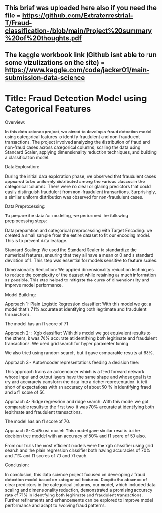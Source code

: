 ## This brief was uploaded here also if you need the file = https://github.com/Extraterrestrial-T/Fraud-classification-/blob/main/Project%20summary%20of%20thoughts.pdf

## The kaggle workbook link (Github isnt able to run some vizulizations on the site) = https://www.kaggle.com/code/jacker01/main-submission-data-science

# Title: Fraud Detection Model using Categorical Features 

  

Overview: 

In this data science project, we aimed to develop a fraud detection model using categorical features to identify fraudulent and non-fraudulent transactions. The project involved analyzing the distribution of fraud and non-fraud cases across categorical columns, scaling the data using Standard Scaler, applying dimensionality reduction techniques, and building a classification model. 

  

Data Exploration: 

During the initial data exploration phase, we observed that fraudulent cases appeared to be uniformly distributed among the various classes in the categorical columns. There were no clear or glaring predictors that could easily distinguish fraudulent from non-fraudulent transactions. Surprisingly, a similar uniform distribution was observed for non-fraudulent cases. 

  

Data Preprocessing: 

To prepare the data for modeling, we performed the following preprocessing steps: 

 Data preparation and categorical preprocessing with Target Encoding: we created a small sample from the entire dataset to fit our encoding model. This is to prevent data leakage.  

Standard Scaling: We used the Standard Scaler to standardize the numerical features, ensuring that they all have a mean of 0 and a standard deviation of 1. This step was essential for models sensitive to feature scales. 

Dimensionality Reduction: We applied dimensionality reduction techniques to reduce the complexity of the dataset while retaining as much information as possible. This step helped to mitigate the curse of dimensionality and improve model performance. 

Model Building: 

Approach 1- Plain Logistic Regression classifier:  With this model we got a model that's 71% accurate at identifying both legitimate and fraudulent transactions. 

The model has an f1 score of 71 

Approach 2- : Xgb classifier:     With this model we got equivalent results to the others, it was 70% accurate at identifying both legitimate and fraudulent transactions. We used grid search for hyper parameter tuning 

We also tried using random search, but it gave comparable results at 68%. 

Approach 3 - Autoencoder representations feeding a decision tree:  

This approach trains an autoencoder which is a feed forward network whose input and output layers have the same shape and whose goal is to try and accurately transform the data into a richer representation. It fell short of expectations with an accuracy of about 50 % in identifying fraud and a f1 score of 50. 

 

Approach 4- Ridge regression and ridge search: With this model we got comparable results to the first two, it was 70% accurate at identifying both legitimate and fraudulent transactions. 

The model has an f1 score of 70. 

 

Approach 5- CatBoost model:  This model gave similar results to the decision tree moddel with an accuracy of 50% and f1 score of 50 also. 

From our trials the most efficient models were the xgb classifier using grid search and the plain regression classifier both having accuracies of 70% and 71% and f1 scores of 70 and 71 each.  

Conclusion: 

In conclusion, this data science project focused on developing a fraud detection model based on categorical features. Despite the absence of clear predictors in the categorical columns, our model, which included data scaling and dimensionality reduction, demonstrated a promising accuracy rate of 71% in identifying both legitimate and fraudulent transactions. Further refinements and enhancements can be explored to improve model performance and adapt to evolving fraud patterns. 

 
